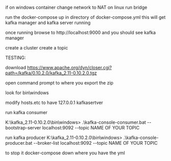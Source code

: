 if on windows container change network to NAT 
on linux run bridge

run the docker-compose up in directory of docker-compose.yml
  this will get kafka manager and kafka server running
  
once running browse to http://localhost:9000 and you should see kafka manager

create a cluster
create a topic


TESTING:

download
https://www.apache.org/dyn/closer.cgi?path=/kafka/0.10.2.0/kafka_2.11-0.10.2.0.tgz

open command prompt to where you export the zip

look for bin\windows

modify hosts.etc to have 
127.0.0.1 kafkasertver

run kafka consumer

K:\kafka_2.11-0.10.2.0\bin\windows> .\kafka-console-consumer.bat --bootstrap-server localhost:9092 --topic NAME OF YOUR TOPIC

run kafka producer
K:\kafka_2.11-0.10.2.0\bin\windows> .\kafka-console-producer.bat --broker-list localhost:9092 --topic NAME OF YOUR TOPIC

to stop it 
docker-compose down where you have the yml
